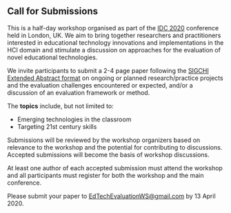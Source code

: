 ## Call for Submissions

This is a half-day workshop organised as part of the [IDC 2020](https://idc.acm.org/2020/) conference held in London, UK. We aim to bring together researchers and practitioners interested in educational technology innovations and implementations in the HCI domain and stimulate a discussion on approaches for the evaluation of novel educational technologies. 

We invite participants to submit a 2-4 page paper following the [SIGCHI Extended Abstract format](https://idc.acm.org/2020/chi-proceedings-format/) on ongoing or planned research/practice projects and the evaluation challenges encountered or expected, and/or a discussion of an evaluation framework or method.

The **topics** include, but not limited to: 
-	Emerging technologies in the classroom
-	Targeting 21st century skills

Submissions will be reviewed by the workshop organizers based on relevance to the workshop and the potential for contributing to discussions. Accepted submissions will become the basis of workshop discussions. 

At least one author of each accepted submission must attend the workshop and all participants must register for both the workshop and the main conference.

Please submit your paper to [EdTechEvaluationWS@gmail.com](mailto:edtechevaluationws@gmail.com) by 13 April 2020.
